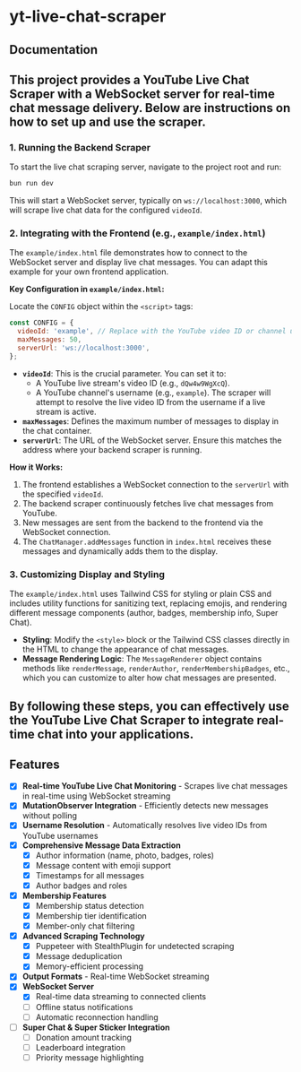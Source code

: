 # yt-live-chat-scraper

## Documentation

## This project provides a YouTube Live Chat Scraper with a WebSocket server for real-time chat message delivery. Below are instructions on how to set up and use the scraper.

### 1. Running the Backend Scraper

To start the live chat scraping server, navigate to the project root and run:

```bash
bun run dev
```

This will start a WebSocket server, typically on `ws://localhost:3000`, which will scrape live chat data for the configured `videoId`.

### 2. Integrating with the Frontend (e.g., `example/index.html`)

The `example/index.html` file demonstrates how to connect to the WebSocket server and display live chat messages. You can adapt this example for your own frontend application.

**Key Configuration in `example/index.html`:**

Locate the `CONFIG` object within the `<script>` tags:

```javascript
const CONFIG = {
  videoId: 'example', // Replace with the YouTube video ID or channel username
  maxMessages: 50,
  serverUrl: 'ws://localhost:3000',
};
```

- **`videoId`**: This is the crucial parameter. You can set it to:
  - A YouTube live stream's video ID (e.g., `dQw4w9WgXcQ`).
  - A YouTube channel's username (e.g., `example`). The scraper will attempt to resolve the live video ID from the username if a live stream is active.
- **`maxMessages`**: Defines the maximum number of messages to display in the chat container.
- **`serverUrl`**: The URL of the WebSocket server. Ensure this matches the address where your backend scraper is running.

**How it Works:**

1.  The frontend establishes a WebSocket connection to the `serverUrl` with the specified `videoId`.
2.  The backend scraper continuously fetches live chat messages from YouTube.
3.  New messages are sent from the backend to the frontend via the WebSocket connection.
4.  The `ChatManager.addMessages` function in `index.html` receives these messages and dynamically adds them to the display.

### 3. Customizing Display and Styling

The `example/index.html` uses Tailwind CSS for styling or plain CSS and includes utility functions for sanitizing text, replacing emojis, and rendering different message components (author, badges, membership info, Super Chat).

- **Styling**: Modify the `<style>` block or the Tailwind CSS classes directly in the HTML to change the appearance of chat messages.
- **Message Rendering Logic**: The `MessageRenderer` object contains methods like `renderMessage`, `renderAuthor`, `renderMembershipBadges`, etc., which you can customize to alter how chat messages are presented.

## By following these steps, you can effectively use the YouTube Live Chat Scraper to integrate real-time chat into your applications.

## Features

- [x] **Real-time YouTube Live Chat Monitoring** - Scrapes live chat messages in real-time using WebSocket streaming
- [x] **MutationObserver Integration** - Efficiently detects new messages without polling
- [x] **Username Resolution** - Automatically resolves live video IDs from YouTube usernames
- [x] **Comprehensive Message Data Extraction**
  - [x] Author information (name, photo, badges, roles)
  - [x] Message content with emoji support
  - [x] Timestamps for all messages
  - [x] Author badges and roles
- [x] **Membership Features**
  - [x] Membership status detection
  - [x] Membership tier identification
  - [x] Member-only chat filtering
- [x] **Advanced Scraping Technology**
  - [x] Puppeteer with StealthPlugin for undetected scraping
  - [x] Message deduplication
  - [x] Memory-efficient processing
  <!-- - [x] Error handling and recovery -->
- [x] **Output Formats** - Real-time WebSocket streaming
- [x] **WebSocket Server**
  - [x] Real-time data streaming to connected clients
  - [ ] Offline status notifications
  - [ ] Automatic reconnection handling
- [ ] **Super Chat & Super Sticker Integration**
  - [ ] Donation amount tracking
  - [ ] Leaderboard integration
  - [ ] Priority message highlighting
